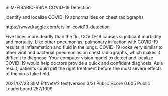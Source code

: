 SIIM-FISABIO-RSNA COVID-19 Detection

Identify and localize COVID-19 abnormalities on chest radiographs

https://www.kaggle.com/c/siim-covid19-detection

Five times more deadly than the flu, COVID-19 causes significant morbidity and mortality. Like other pneumonias, pulmonary infection with COVID-19 results in inflammation and fluid in the lungs. COVID-19 looks very similar to other viral and bacterial pneumonias on chest radiographs, which makes it difficult to diagnose. Your computer vision model to detect and localize COVID-19 would help doctors provide a quick and confident diagnosis. As a result, patients could get the right treatment before the most severe effects of the virus take hold.

2021/07/23
SIIM EffNetV2 test(version 3/3)  Public Score 0.605 Public Leaderboard 257/1099


